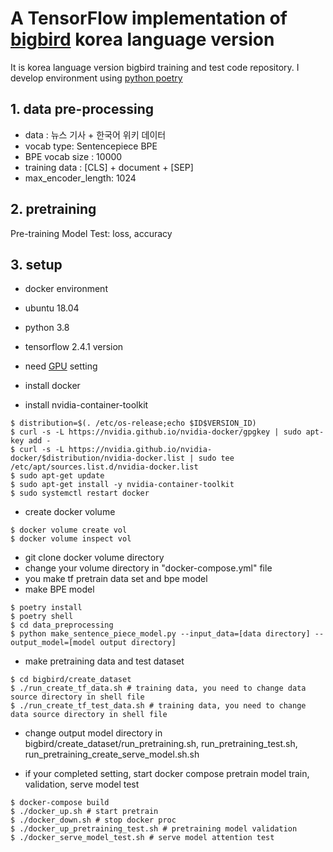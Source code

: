 # A TensorFlow implementation of [bigbird](https://arxiv.org/abs/2007.14062) korea language version

It is korea language version bigbird training and test code repository.
I develop environment using [python poetry](https://python-poetry.org/)


## 1. data pre-processing
* data : 뉴스 기사 + 한국어 위키 데이터
* vocab type: Sentencepiece BPE
* BPE vocab size : 10000
* training data : [CLS] + document + [SEP]
* max_encoder_length: 1024


## 2. pretraining
Pre-training Model Test: loss, accuracy 


## 3. setup
* docker environment
* ubuntu 18.04
* python 3.8
* tensorflow 2.4.1 version

* need [GPU](https://blog.naver.com/wideeyed/222075635186) setting
* install docker
* install nvidia-container-toolkit
```
$ distribution=$(. /etc/os-release;echo $ID$VERSION_ID)
$ curl -s -L https://nvidia.github.io/nvidia-docker/gpgkey | sudo apt-key add -
$ curl -s -L https://nvidia.github.io/nvidia-docker/$distribution/nvidia-docker.list | sudo tee /etc/apt/sources.list.d/nvidia-docker.list
$ sudo apt-get update
$ sudo apt-get install -y nvidia-container-toolkit
$ sudo systemctl restart docker
```
* create docker volume
```
$ docker volume create vol
$ docker volume inspect vol
```

* git clone docker volume directory
* change your volume directory in "docker-compose.yml" file
* you make tf pretrain data set and bpe model
* make BPE model
```
$ poetry install
$ poetry shell
$ cd data_preprocessing
$ python make_sentence_piece_model.py --input_data=[data directory] --output_model=[model output directory]
```

* make pretraining data and test dataset
```
$ cd bigbird/create_dataset
$ ./run_create_tf_data.sh # training data, you need to change data source directory in shell file
$ ./run_create_tf_test_data.sh # training data, you need to change data source directory in shell file
```

* change output model directory in bigbird/create_dataset/run_pretraining.sh, run_pretraining_test.sh, run_pretraining_create_serve_model.sh.sh

* if your completed setting, start docker compose pretrain model train, validation, serve model test
```
$ docker-compose build
$ ./docker_up.sh # start pretrain
$ ./docker_down.sh # stop docker proc
$ ./docker_up_pretraining_test.sh # pretraining model validation
$ ./docker_serve_model_test.sh # serve model attention test

```
